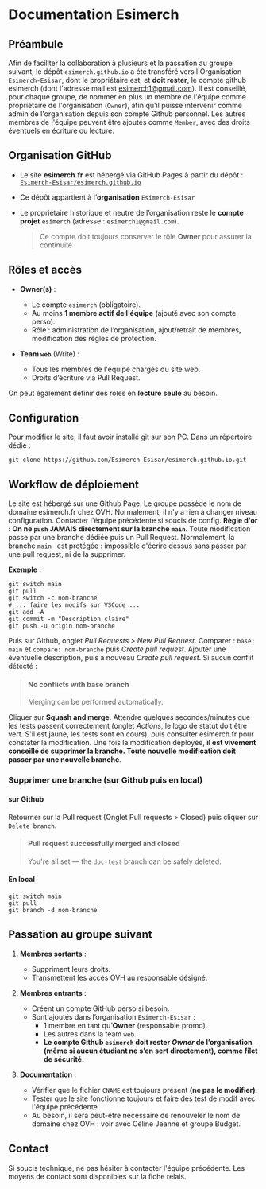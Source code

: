 # Documentation Esimerch
## Préambule
Afin de faciliter la collaboration à plusieurs et la passation au groupe suivant, le dépôt `esimerch.github.io` a été transféré vers l'Organisation `Esimerch-Esisar`, dont le propriétaire est, et **doit rester**, le compte github esimerch (dont l'adresse mail est esimerch1@gmail.com). 
Il est conseillé, pour chaque groupe, de nommer en plus un membre de l'équipe comme propriétaire de l'organisation (`Owner`), afin qu'il puisse intervenir comme admin de l'organisation depuis son compte Github personnel. Les autres membres de l'équipe peuvent être ajoutés comme `Member`, avec des droits éventuels en écriture ou lecture. 

## Organisation GitHub

-   Le site **esimerch.fr** est hébergé via GitHub Pages à partir du dépôt :  
    [`Esimerch-Esisar/esimerch.github.io`](https://github.com/Esimerch-Esisar/esimerch.github.io)
-   Ce dépôt appartient à l’**organisation** `Esimerch-Esisar`
-   Le propriétaire historique et neutre de l’organisation reste le **compte projet** `esimerch` (adresse : `esimerch1@gmail.com`).
    
    > Ce compte doit toujours conserver le rôle **Owner** pour assurer la continuité
## Rôles et accès
-   **Owner(s)** :
    
    -   Le compte `esimerch` (obligatoire).
    -   Au moins **1 membre actif de l'équipe** (ajouté avec son compte perso).
    -   Rôle : administration de l’organisation, ajout/retrait de membres, modification des règles de protection.        
-   **Team `web`** (Write) :
    -   Tous les membres de l'équipe chargés du site web.
    -   Droits d’écriture via Pull Request.

On peut également définir des rôles en **lecture seule** au besoin.

## Configuration 
Pour modifier le site, il faut avoir installé git sur son PC. Dans un répertoire dédié : 

    git clone https://github.com/Esimerch-Esisar/esimerch.github.io.git


## Workflow de déploiement
Le site est hébergé sur une Github Page. Le groupe possède le nom de domaine esimerch.fr chez OVH. Normalement, il n'y a rien à changer niveau configuration. Contacter l'équipe précédente si soucis de config.
**Règle d'or : On ne `push` JAMAIS directement sur la branche `main`**.
Toute modification passe par une branche dédiée puis un Pull Request.
Normalement, la branche `main ` est protégée : impossible d'écrire dessus sans passer par une pull request, ni de la supprimer.

**Exemple** :

    git switch main
    git pull
    git switch -c nom-branche
    # ... faire les modifs sur VSCode ...
    git add -A
    git commit -m "Description claire"
    git push -u origin nom-branche
Puis sur Github, onglet _Pull Requests > New Pull Request_. Comparer : `base: main` et `compare: nom-branche` puis _Create pull request_. Ajouter une éventuelle description, puis à nouveau _Create pull request_. Si aucun conflit détecté : 

> #### No conflicts with base branch
> Merging can be performed automatically.

Cliquer sur **Squash and merge**.
Attendre quelques secondes/minutes que les tests passent correctement (onglet *Actions*, le logo de statut doit être vert. S'il est jaune, les tests sont en cours), puis consulter esimerch.fr pour constater la modification. 
Une fois la modification déployée, **il est vivement conseillé de supprimer la branche. Toute nouvelle modification doit passer par une nouvelle branche**. 
### Supprimer une branche (sur Github puis en local)
#### sur Github 
Retourner sur la Pull request (Onglet Pull requests > Closed) puis cliquer sur `Delete branch`.
> #### Pull request successfully merged and closed
> You're all set — the `doc-test` branch can be safely deleted.

#### En local

    git switch main
    git pull            
    git branch -d nom-branche

## Passation au groupe suivant

1.  **Membres sortants** :
    
    -   Suppriment leurs droits.
    -   Transmettent les accès OVH au responsable désigné.
        
2.  **Membres entrants** :
    
    -   Créent un compte GitHub perso si besoin.
    -   Sont ajoutés dans l’organisation `Esimerch-Esisar` :
        -   1 membre en tant qu’**Owner** (responsable promo).
        -   Les autres dans la team `web`.
        - **Le compte Github `esimerch` doit rester _Owner_ de l’organisation (même si aucun étudiant ne s’en sert directement), comme filet de sécurité.**
3.  **Documentation** :       
    -   Vérifier que le fichier `CNAME` est toujours présent **(ne pas le modifier)**.
    -   Tester que le site fonctionne toujours et faire des test de modif avec l'équipe précédente.
    - Au besoin, il sera peut-être nécessaire de renouveler le nom de domaine chez OVH : voir avec Céline Jeanne et groupe Budget.

## Contact 
Si soucis technique, ne pas hésiter à contacter l'équipe précédente. Les moyens de contact sont disponibles sur la fiche relais.
